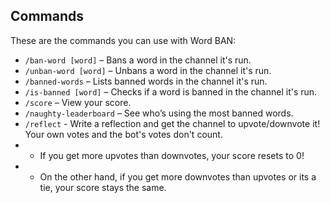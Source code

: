 ## Commands

These are the commands you can use with Word BAN:

- `/ban-word [word]` – Bans a word in the channel it's run.  
- `/unban-word [word]` – Unbans a word in the channel it's run.  
- `/banned-words` – Lists banned words in the channel it's run.  
- `/is-banned [word]` – Checks if a word is banned in the channel it's run.  
- `/score` – View your score.  
- `/naughty-leaderboard` – See who’s using the most banned words. 
- `/reflect` - Write a reflection and get the channel to upvote/downvote it! Your own votes and the bot's votes don't count.
- - If you get more upvotes than downvotes, your score resets to 0!
- - On the other hand, if you get more downvotes than upvotes or its a tie, your score stays the same.
